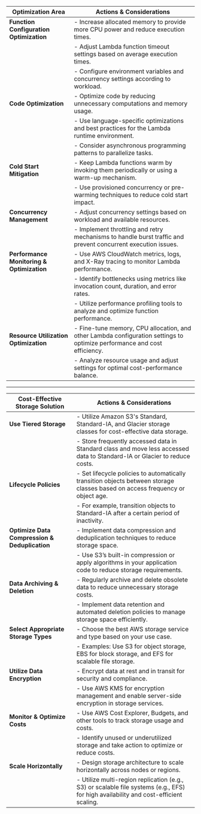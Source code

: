 | **Optimization Area**               | **Actions & Considerations**                                                                                                                                               |
|-------------------------------------|---------------------------------------------------------------------------------------------------------------------------------------------------------------------------|
| **Function Configuration Optimization** | - Increase allocated memory to provide more CPU power and reduce execution times.                                                                                           |
|                                     | - Adjust Lambda function timeout settings based on average execution times.                                                                                              |
|                                     | - Configure environment variables and concurrency settings according to workload.                                                                                        |
| **Code Optimization**               | - Optimize code by reducing unnecessary computations and memory usage.                                                                                                    |
|                                     | - Use language-specific optimizations and best practices for the Lambda runtime environment.                                                                              |
|                                     | - Consider asynchronous programming patterns to parallelize tasks.                                                                                                        |
| **Cold Start Mitigation**           | - Keep Lambda functions warm by invoking them periodically or using a warm-up mechanism.                                                                                  |
|                                     | - Use provisioned concurrency or pre-warming techniques to reduce cold start impact.                                                                                       |
| **Concurrency Management**          | - Adjust concurrency settings based on workload and available resources.                                                                                                  |
|                                     | - Implement throttling and retry mechanisms to handle burst traffic and prevent concurrent execution issues.                                                                |
| **Performance Monitoring & Optimization** | - Use AWS CloudWatch metrics, logs, and X-Ray tracing to monitor Lambda performance.                                                                                         |
|                                     | - Identify bottlenecks using metrics like invocation count, duration, and error rates.                                                                                      |
|                                     | - Utilize performance profiling tools to analyze and optimize function performance.                                                                                        |
| **Resource Utilization Optimization** | - Fine-tune memory, CPU allocation, and other Lambda configuration settings to optimize performance and cost efficiency.                                                   |
|                                     | - Analyze resource usage and adjust settings for optimal cost-performance balance.                                                                                        |

---

| **Cost-Effective Storage Solution** | **Actions & Considerations**                                                                                                                                               |
|-------------------------------------|---------------------------------------------------------------------------------------------------------------------------------------------------------------------------|
| **Use Tiered Storage**              | - Utilize Amazon S3's Standard, Standard-IA, and Glacier storage classes for cost-effective data storage.                                                                   |
|                                     | - Store frequently accessed data in Standard class and move less accessed data to Standard-IA or Glacier to reduce costs.                                                   |
| **Lifecycle Policies**              | - Set lifecycle policies to automatically transition objects between storage classes based on access frequency or object age.                                                |
|                                     | - For example, transition objects to Standard-IA after a certain period of inactivity.                                                                                      |
| **Optimize Data Compression & Deduplication** | - Implement data compression and deduplication techniques to reduce storage space.                                                                                           |
|                                     | - Use S3’s built-in compression or apply algorithms in your application code to reduce storage requirements.                                                              |
| **Data Archiving & Deletion**       | - Regularly archive and delete obsolete data to reduce unnecessary storage costs.                                                                                          |
|                                     | - Implement data retention and automated deletion policies to manage storage space efficiently.                                                                           |
| **Select Appropriate Storage Types**| - Choose the best AWS storage service and type based on your use case.                                                                                                     |
|                                     | - Examples: Use S3 for object storage, EBS for block storage, and EFS for scalable file storage.                                                                            |
| **Utilize Data Encryption**         | - Encrypt data at rest and in transit for security and compliance.                                                                                                        |
|                                     | - Use AWS KMS for encryption management and enable server-side encryption in storage services.                                                                             |
| **Monitor & Optimize Costs**        | - Use AWS Cost Explorer, Budgets, and other tools to track storage usage and costs.                                                                                        |
|                                     | - Identify unused or underutilized storage and take action to optimize or reduce costs.                                                                                   |
| **Scale Horizontally**              | - Design storage architecture to scale horizontally across nodes or regions.                                                                                              |
|                                     | - Utilize multi-region replication (e.g., S3) or scalable file systems (e.g., EFS) for high availability and cost-efficient scaling.                                          |
